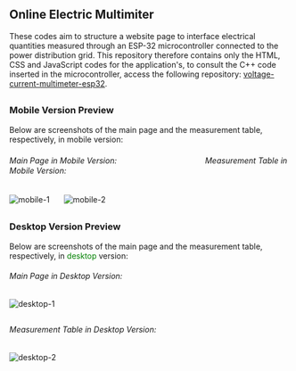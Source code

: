 ## Online Electric Multimiter

These codes aim to structure a website page to interface electrical quantities measured through an ESP-32 microcontroller connected to the power distribution grid. This repository therefore contains only the HTML, CSS and JavaScript codes for the application's, to consult the C++ code inserted in the microcontroller, access the following repository: [voltage-current-multimeter-esp32](https://github.com/lvcasribeiro/voltage-current-multimeter-esp32).

##

### Mobile Version Preview

Below are screenshots of the main page and the measurement table, respectively, in mobile version:

###### Main Page in Mobile Version:ㅤㅤㅤㅤㅤㅤㅤ  ㅤㅤㅤㅤㅤMeasurement Table in Mobile Version:
![mobile-1](https://user-images.githubusercontent.com/96185134/195383726-0f502b7a-9113-47ee-ab2a-ce68557297e3.jpg)ㅤㅤ![mobile-2](https://user-images.githubusercontent.com/96185134/195383739-1642d160-ed9c-4cfb-bea6-4c2194823e20.jpg)

##

### Desktop Version Preview

Below are screenshots of the main page and the measurement table, respectively, in <span style="color: green">desktop</span> version:

###### Main Page in Desktop Version:

![desktop-1](https://user-images.githubusercontent.com/96185134/195386020-0ffb8549-bbbc-49c7-9c0d-a783ca5d67d8.jpg)

##

###### Measurement Table in Desktop Version:

![desktop-2](https://user-images.githubusercontent.com/96185134/195386034-a1242e60-fd68-4f7f-ad7e-32d0da860499.jpg)
